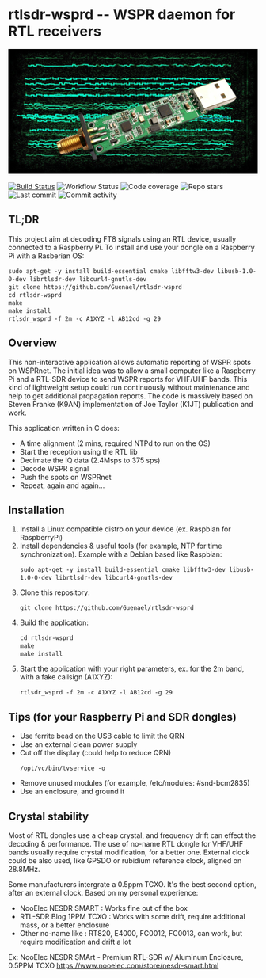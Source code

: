 # rtlsdr-wsprd -- WSPR daemon for RTL receivers

[![rtlsdr-wsprd!](art/rtlsdr-wsprd-web.jpg)](art/)

[![Build Status](https://github.com/Guenael/rtlsdr-wsprd/workflows/.github/workflows/codeql-analysis.yml/badge.svg)](https://github.com/Guenael/rtlsdr-wsprd/actions/CI)
![Workflow Status](https://img.shields.io/github/workflow/status/Guenael/rtlsdr-wsprd/CI)
![Code coverage](https://img.shields.io/gitlab/coverage/Guenael/rtlsdr-wsprd/master)
![Repo stars](https://img.shields.io/github/stars/Guenael/rtlsdr-wsprd?style=social)
![Last commit](https://img.shields.io/github/last-commit/Guenael/rtlsdr-wsprd)
![Commit activity](https://img.shields.io/github/commit-activity/m/Guenael/rtlsdr-wsprd)


## TL;DR

This project aim at decoding FT8 signals using an RTL device, usually connected to a Raspberry Pi.
To install and use your dongle on a Raspberry Pi with a Rasberian OS:

```
sudo apt-get -y install build-essential cmake libfftw3-dev libusb-1.0-0-dev librtlsdr-dev libcurl4-gnutls-dev
git clone https://github.com/Guenael/rtlsdr-wsprd
cd rtlsdr-wsprd
make
make install
rtlsdr_wsprd -f 2m -c A1XYZ -l AB12cd -g 29
```

## Overview

This non-interactive application allows automatic reporting of WSPR spots on WSPRnet. The initial idea was to allow a small computer like a Raspberry Pi and a RTL-SDR device to send WSPR reports for VHF/UHF bands. This kind of lightweight setup could run continuously without maintenance and help to get additional propagation reports. The code is massively based on Steven Franke (K9AN) implementation of Joe Taylor (K1JT) publication and work.

This application written in C does:

- A time alignment (2 mins, required NTPd to run on the OS)
- Start the reception using the RTL lib
- Decimate the IQ data (2.4Msps to 375 sps)
- Decode WSPR signal
- Push the spots on WSPRnet
- Repeat, again and again...


## Installation

  1. Install a Linux compatible distro on your device (ex. Raspbian for RaspberryPi)
  1. Install dependencies & useful tools (for example, NTP for time synchronization). Example with a Debian based like Raspbian:
     ```
     sudo apt-get -y install build-essential cmake libfftw3-dev libusb-1.0-0-dev librtlsdr-dev libcurl4-gnutls-dev
     ```
  1. Clone this repository:
     ```
     git clone https://github.com/Guenael/rtlsdr-wsprd
     ```
  1. Build the application:
     ```
     cd rtlsdr-wsprd
     make
     make install
     ```
  1. Start the application with your right parameters, ex. for the 2m band, with a fake callsign (A1XYZ):
     ```
     rtlsdr_wsprd -f 2m -c A1XYZ -l AB12cd -g 29
     ```

## Tips (for your Raspberry Pi and SDR dongles)

  - Use ferrite bead on the USB cable to limit the QRN
  - Use an external clean power supply
  - Cut off the display (could help to reduce QRN)
    ```
    /opt/vc/bin/tvservice -o
    ```
  - Remove unused modules (for example, /etc/modules: #snd-bcm2835)
  - Use an enclosure, and ground it


## Crystal stability

Most of RTL dongles use a cheap crystal, and frequency drift can effect the decoding & performance. The use of no-name RTL dongle for VHF/UHF bands usually require crystal modification, for a better one. External clock could be also used, like GPSDO or rubidium reference clock, aligned on 28.8MHz.

Some manufacturers intergrate a 0.5ppm TCXO. It's the best second option, after an external clock. Based on my personal experience:

- NooElec NESDR SMART : Works fine out of the box
- RTL-SDR Blog 1PPM TCXO : Works with some drift, require additional mass, or a better enclosure
- Other no-name like : RT820, E4000, FC0012, FC0013, can work, but require modification and drift a lot

Ex: NooElec NESDR SMArt - Premium RTL-SDR w/ Aluminum Enclosure, 0.5PPM TCXO
https://www.nooelec.com/store/nesdr-smart.html
